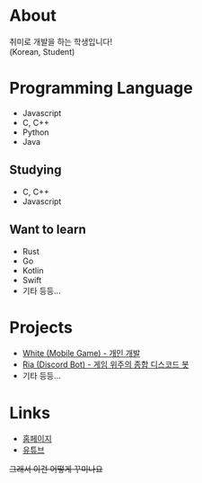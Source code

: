 # About
취미로 개발을 하는 학생입니다!  
(Korean, Student)

# Programming Language
- Javascript
- C, C++
- Python
- Java

## Studying
- C, C++
- Javascript

## Want to learn
- Rust
- Go
- Kotlin
- Swift
- 기타 등등...

# Projects
- [White (Mobile Game) - 개인 개발](https://play.google.com/store/apps/details?id=com.arti.white)
- [Ria (Discord Bot) - 게임 위주의 종합 디스코드 봇](https://github.com/artiren012/Ria)
- 기타 등등...

# Links
- [홈페이지](https://artiren012.github.io)
- [유튜브](https://youtube.com/@artiren012)

~~그래서 이건 어떻게 꾸미나요~~
